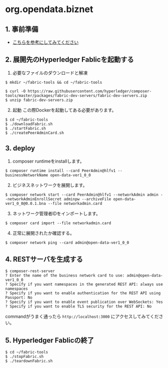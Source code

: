 # org.opendata.biznet

## 1. 事前準備
- [こちらを参考にしてみてください](https://hyperledger.github.io/composer/installing/development-tools.html)

## 2. 展開先のHyperledger Fablicを起動する
1. 必要なファイルのダウンロードと解凍
```
$ mkdir ~/fabric-tools && cd ~/fabric-tools
 
$ curl -O https://raw.githubusercontent.com/hyperledger/composer-tools/master/packages/fabric-dev-servers/fabric-dev-servers.zip
$ unzip fabric-dev-servers.zip
```
2. 起動
この際Dockerを起動してある必要があります。
```
$ cd ~/fabric-tools
$ ./downloadFabric.sh
$ ./startFabric.sh
$ ./createPeerAdminCard.sh
```
## 3. deploy
1. composer runtimeをinstallします。
```
$ composer runtime install --card PeerAdmin@hlfv1 --businessNetworkName open-data-ver1_0_0
```
2. ビジネスネットワークを展開します。
```
$ composer network start --card PeerAdmin@hlfv1 --networkAdmin admin --networkAdminEnrollSecret adminpw --archiveFile open-data-ver1_0_0@0.0.1.bna --file networkadmin.card
```
3. ネットワーク管理者IDをインポートします。
```
$ composer card import --file networkadmin.card
```
4. 正常に展開されたか確認する。
```
$ composer network ping --card admin@open-data-ver1_0_0
```

## 4. RESTサーバを生成する
```
$ composer-rest-server
? Enter the name of the business network card to use: admin@open-data-ver1_0_0
? Specify if you want namespaces in the generated REST API: always use namespaces
? Specify if you want to enable authentication for the REST API using Passport: No
? Specify if you want to enable event publication over WebSockets: Yes
? Specify if you want to enable TLS security for the REST API: No
```
commandがうまく通ったら
`http://localhost:3000`
にアクセスしてみてください。


## 5. Hyperledger Fablicの終了
```
$ cd ~/fabric-tools
$ ./stopFabric.sh
$ ./teardownFabric.sh
```
